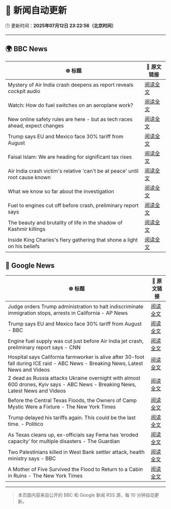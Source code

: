 # 🧠 新闻自动更新

🕒 更新时间：**2025年07月12日 23:22:56（北京时间）**

---

## 🌍 BBC News

| 🌐 标题 | 🔗 原文链接 |
|--------|-------------|
| Mystery of Air India crash deepens as report reveals cockpit audio | [阅读全文](https://www.bbc.com/news/articles/cx2gy78gpnqo) |
| Watch: How do fuel switches on an aeroplane work? | [阅读全文](https://www.bbc.com/news/videos/cx2vrdd5xkeo) |
| New online safety rules are here - but as tech races ahead, expect changes | [阅读全文](https://www.bbc.com/news/articles/cj0mn7gmpplo) |
| Trump says EU and Mexico face 30% tariff from August | [阅读全文](https://www.bbc.com/news/articles/cyvj13d9ylpo) |
| Faisal Islam: We are heading for significant tax rises | [阅读全文](https://www.bbc.com/news/articles/c9dgn647nplo) |
| Air India crash victim's relative 'can't be at peace' until root cause known | [阅读全文](https://www.bbc.com/news/articles/c80pmv1leg5o) |
| What we know so far about the investigation | [阅读全文](https://www.bbc.com/news/articles/c5y5nq170z4o) |
| Fuel to engines cut off before crash, preliminary report says | [阅读全文](https://www.bbc.com/news/articles/c79qrez8gqlo) |
| The beauty and brutality of life in the shadow of Kashmir killings | [阅读全文](https://www.bbc.com/news/articles/cjrll874eg5o) |
| Inside King Charles's fiery gathering that shone a light on his beliefs | [阅读全文](https://www.bbc.com/news/articles/c0l4jppyjzjo) |

## 📰 Google News

| 🌐 标题 | 🔗 原文链接 |
|--------|-------------|
| Judge orders Trump administration to halt indiscriminate immigration stops, arrests in California - AP News | [阅读全文](https://news.google.com/rss/articles/CBMinAFBVV95cUxNMDJ2emlnT01OTG5vN1lNT0l3UDBFaHhUU2JnS1VtWFUyQVBvcGlrVXFZVzZlclJYTjJmWjVRNkJvd0pfRzhNdnRYU3lKZ1VKUGVPVGE4YUZQRGMwZW1wWVBLa2J5aV84cXZWc0FUbEQzeUtFd3kweWlqdGxDQ2hWX3dJYjFGZnNBWWNSR3Q0alR3VDFWSzB4SGVpaUU?oc=5) |
| Trump says EU and Mexico face 30% tariff from August - BBC | [阅读全文](https://news.google.com/rss/articles/CBMiWkFVX3lxTE1VMEFaSVV1VERUMnJ5OFlzcm5Va1BRMGdKalgyVnJ0em94T0RmOTdWZmxndXJoNlF1dk96X2ljMHdfZ29qMHMzRjBxUUp2V0xHZUZ0c3NpMEdGUdIBX0FVX3lxTE4yTG53SGJoQllFSS1BMGtuU0ZyMHEtaVYxM0d5dUJ3V19RR3RhbUhrZEhMamhPNnF2YWQtYXJkelZEOFRSdTFEbmhsYzZERmp5aWxFRGZWTnRIbmItdkJJ?oc=5) |
| Engine fuel supply was cut just before Air India jet crash, preliminary report says - CNN | [阅读全文](https://news.google.com/rss/articles/CBMiekFVX3lxTE5ROFpCdnhCQzlNNW1OVTk1UkpfMjAwSGMzZ0NXTHRsT3RidWRVbExiS092enBORkRwNVNMR1Rjb18yRVEtM2NjMWpERGJPVVdlU05PcGJfMU9TWWtGcnBFOW9xUlFzUEFzMVZPdm9uMUROSS1iaVY5SjN30gF_QVVfeXFMUGlYd2tGbTBGek9SYkpqS090MmdBQnZ2cEI4UUIyd3FIVGVjWnA0bkx2WjZKNi1iTHZaVFNsQzJMbHlhXzVmQV80TkhfZ0NMX042WmtROGZwdzNJLWl5VTRfV3gtcloyc3NSOGVYdmFKaWpHY1dMYzZRR0dVaURGQQ?oc=5) |
| Hospital says California farmworker is alive after 30-foot fall during ICE raid - ABC News - Breaking News, Latest News and Videos | [阅读全文](https://news.google.com/rss/articles/CBMiogFBVV95cUxOMGNLY3VOeWlEQTYwZFhGWVJIY3pYZzZ2eFloeDBtZ1ZESDJEdXZGMnhqdlJnT1BYcUwwb2VGTU4yMFRnS0N0OEwxSlFWckNaV2FjazREYm5ERHI5V3JyV0l0a3oxSzJZNmM4SThtdXZKYzRSUWU0UC1HalJVcWN4aGZFc0xWR0lMaG9jZHdsci11UXpxUEluSnpkaXlVajBNMWfSAacBQVVfeXFMTm5jdzRrZEhtemM3c1otWnJnR0Rjb19tX09qdDlVSnlZNUhQbEQyTFgyRG01Q3llVV8xWmJ0Z3AxQ1BJT2hiTENyN0s1RVRuU0ZZSTZOSGdfWnN5Q1FQc0htbkQtM002elpmZHZ6aWx4eF9pd0t5dDJYeWRKNTF4UVA3N0NtVjFSeUctc0RlVTlCWEx3cjkyT2RaYXF3a2FlcWJpamJadk0?oc=5) |
| 2 dead as Russia attacks Ukraine overnight with almost 600 drones, Kyiv says - ABC News - Breaking News, Latest News and Videos | [阅读全文](https://news.google.com/rss/articles/CBMipAFBVV95cUxNUHJZMHE5Rk9pOVYyc0haSmNJYzc0cXhGdi1ZdTZCd0lpaEJKM2hiNUducE4zZmZSR1lQMmVxMjRyeW5obXhPX2NqYnlLWmVhUnJvbEVmLUVKNHlzMm1rOTNlTF9NX08yUzJBVTc0MEY0SWsxd2IwYkZqV3hjTF8yRWFJVmtjV0lTcWlqc2tMTjJmT2ZBNHB6c3l2cW50UXFfbk9GedIBqgFBVV95cUxOY3I1RjBOSXN4bWE2dkM5cmxtTWdHYmEwTGNrWVJaaGF6NG5TcGRuSjE1NG1DYjBDQXhLQzlzTllDWEJ5aVZWTG9Qa0tLOHQ5eDM2cnJkYnR6bEVQVEFyZXR2cmNhNVk3OXdkSmRNOFpmX1FUYng4ejZQUks5Y242VFhCX3J5d0hSdlBrX2NTYWtDb3ctbDVIdF9udXhyNU0zb2pJVU92U21Gdw?oc=5) |
| Before the Central Texas Floods, the Owners of Camp Mystic Were a Fixture - The New York Times | [阅读全文](https://news.google.com/rss/articles/CBMidkFVX3lxTFBmeG40U3l4OVA1N0J3MVE1RWJkNG4tSnlsRXlhMjVUWjROR3lKQWRLY0N1X2hNNElodlZwUHN6TmhodGlhMDNWVjdUMzZubUlzR2l3X0I4bUEtai0zOG5yazI2YzE1aTBJTkJZMWE3OVZfbGk5Q1E?oc=5) |
| Trump delayed his tariffs again. This could be the last time. - Politico | [阅读全文](https://news.google.com/rss/articles/CBMi4AFBVV95cUxOSnF6Nm0xOFJrYUlJUDhkRzhIVm8zLVNDTDRuZXdGVVp6cG1HQ2ZnLXo4bWM0azlCZng5ZmU3OU1uZm9WcFM3MGhRaTFsdkNsZkNKanFVNzFNNmk0R3JKd3p4Vi1MZGM0WXhEMlRFLXNvbmdSVVRlWDR4TFgxUWd2b1c3UW8tc2MybktfRW9YU1NiXzJVSjZ4RXdQa0IzeDVaQ054czVFTVpyTXFNeVF3em5hdVF1Z1RXb1RleXNfUVlJOGx2aF9sbFRoSlk3MW9zZnNtdENISzVZS0QyTU1Gcw?oc=5) |
| As Texas cleans up, ex-officials say Fema has ‘eroded capacity’ for multiple disasters - The Guardian | [阅读全文](https://news.google.com/rss/articles/CBMijwFBVV95cUxNLU1IV2lUdXFIWUxkVWhxR05EU1R1M2k2ZzlUenVoR0hlXzhyTjdvREZyamNMYVFHLVlsX2w1QURBcHc5ajZqaEJOc3BqOVlxYm5yNGhHemY4S1MtMFZJUUR1YUtUdnBuV056cFpiVURkdWZ5WTNZaFRtXzhhMVluRGljeW5lZlp0YUZCNmNybw?oc=5) |
| Two Palestinians killed in West Bank settler attack, health ministry says - BBC | [阅读全文](https://news.google.com/rss/articles/CBMiWkFVX3lxTE9kMlptWkdBajZEU3U0cGVmc2pBbDJ2WllrLVQ5NENydXFOWmVFWVBDRzc1MU1NVkp1OHg3RVJxMlRSQTB1VUpQOTNmWjExa0VBaHkxWnNFd2xTZw?oc=5) |
| A Mother of Five Survived the Flood to Return to a Cabin in Ruins - The New York Times | [阅读全文](https://news.google.com/rss/articles/CBMihgFBVV95cUxOLXktUks4SzBPUnNSeFYzY0ZCekR4UjgtbDYxSFFFUHMxNzZaRm9WLVI3WE9zdldMaDVXemYyZnlkdzdHbEN2ME5nZjNZZVNQckpTSHEyckJZV2hXUXloSzNKaDlQcW94bUJlOTFYV0VCRHFwLTZHUkdybFFEaUljNzVVWlpwZw?oc=5) |

---
> 本页面内容来自公开的 BBC 和 Google 新闻 RSS 源，每 10 分钟自动更新。